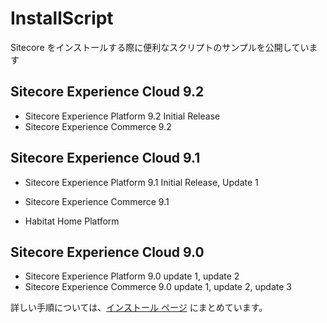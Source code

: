 # InstallScript
Sitecore をインストールする際に便利なスクリプトのサンプルを公開しています

## Sitecore Experience Cloud 9.2

* Sitecore Experience Platform 9.2 Initial Release
* Sitecore Experience Commerce 9.2 

## Sitecore Experience Cloud 9.1
* Sitecore Experience Platform 9.1 Initial Release, Update 1
* Sitecore Experience Commerce 9.1

* Habitat Home Platform

## Sitecore Experience Cloud 9.0
* Sitecore Experience Platform 9.0 update 1, update 2
* Sitecore Experience Commerce 9.0 update 1, update 2, update 3

詳しい手順については、[インストール ページ](docs/readme.md) にまとめています。
